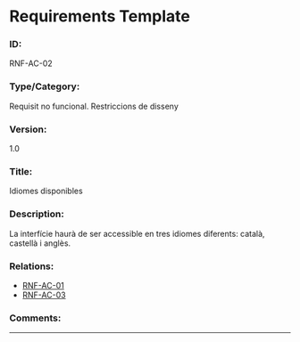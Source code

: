 # Requirements Template
### ID: 
RNF-AC-02
### Type/Category: 
Requisit no funcional. Restriccions de disseny 
### Version: 
1.0
### Title:
Idiomes disponibles
### Description: 
La interfície haurà de ser accessible en tres idiomes diferents: català, castellà i anglès.
### Relations: 
* [RNF-AC-01](./RNF-AC-01.md)
* [RNF-AC-03](./RNF-AC-03.md)

### Comments: 

---
